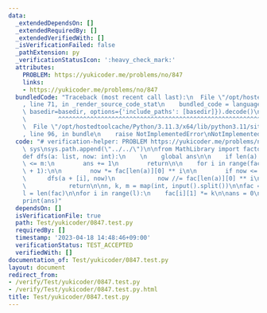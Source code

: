 ```yaml
---
data:
  _extendedDependsOn: []
  _extendedRequiredBy: []
  _extendedVerifiedWith: []
  _isVerificationFailed: false
  _pathExtension: py
  _verificationStatusIcon: ':heavy_check_mark:'
  attributes:
    PROBLEM: https://yukicoder.me/problems/no/847
    links:
    - https://yukicoder.me/problems/no/847
  bundledCode: "Traceback (most recent call last):\n  File \"/opt/hostedtoolcache/Python/3.11.3/x64/lib/python3.11/site-packages/onlinejudge_verify/documentation/build.py\"\
    , line 71, in _render_source_code_stat\n    bundled_code = language.bundle(stat.path,\
    \ basedir=basedir, options={'include_paths': [basedir]}).decode()\n          \
    \         ^^^^^^^^^^^^^^^^^^^^^^^^^^^^^^^^^^^^^^^^^^^^^^^^^^^^^^^^^^^^^^^^^^^^^^^^^^^^^^^^^\n\
    \  File \"/opt/hostedtoolcache/Python/3.11.3/x64/lib/python3.11/site-packages/onlinejudge_verify/languages/python.py\"\
    , line 96, in bundle\n    raise NotImplementedError\nNotImplementedError\n"
  code: "# verification-helper: PROBLEM https://yukicoder.me/problems/no/847\n\nimport\
    \ sys\nsys.path.append(\"../../\")\n\nfrom MathLibrary import factorization\n\n\
    def dfs(a: list, now: int):\n    \n    global ans\n\n    if len(a) == l and now\
    \ <= m:\n        ans += 1\n        return\n\n    for i in range(fac[len(a)][1]\
    \ + 1):\n\n        now *= fac[len(a)][0] ** i\n\n        if now <= m:\n      \
    \      dfs(a + [i], now)\n            now //= fac[len(a)][0] ** i\n        else:\n\
    \            return\n\nn, k, m = map(int, input().split())\n\nfac = factorization.factorization(n)\n\
    l = len(fac)\n\nfor i in range(l):\n    fac[i][1] *= k\n\nans = 0\ndfs([], 1)\n\
    print(ans)"
  dependsOn: []
  isVerificationFile: true
  path: Test/yukicoder/0847.test.py
  requiredBy: []
  timestamp: '2023-04-18 14:48:46+09:00'
  verificationStatus: TEST_ACCEPTED
  verifiedWith: []
documentation_of: Test/yukicoder/0847.test.py
layout: document
redirect_from:
- /verify/Test/yukicoder/0847.test.py
- /verify/Test/yukicoder/0847.test.py.html
title: Test/yukicoder/0847.test.py
---
```

